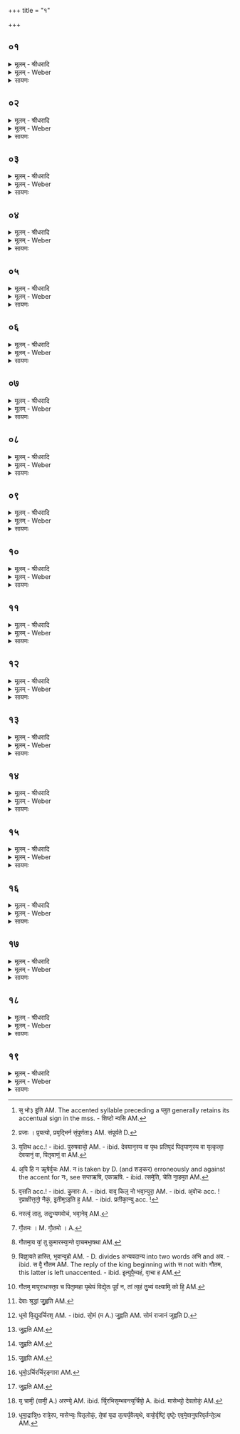 +++
title = "१"

+++


## ०१
<details><summary>मूलम् - श्रीधरादि</summary>

श्वेत᳘केतुर्ह वा᳘ ऽआरुणेयः᳘॥  
पञ्चाला᳘नाम्परिष᳘दमा᳘जगाम स ऽआ᳘जगाम जै᳘वलम्प्रवा᳘हणम्परिचार᳘यमाणन्त᳘मुदी᳘क्ष्या᳘भ्युवाद कु᳘मारा३ ऽइ᳘ति स᳘ भो३ ऽइ᳘ति प्प्र᳘तिशुश्रावा᳘नुशिष्टो᳘ न्वसि[[!!]] पित्रेत्योमि᳘ति होवाच॥
</details>

<details><summary>मूलम् - Weber</summary>

श्वेत᳘केतुर्ह वा᳘ आरुणेयः᳟॥  
पञ्चाला᳘नाम् परिष᳘दमा᳘जगाम स आ᳘जगाम जै᳘वलम् प्रवा᳘हणम् परिचार᳘यमाणं त᳘मुदी᳘क्ष्याॗभ्युवाद कु᳘मारा३ इ᳘ति स᳘ भो३ इ᳘ति प्र᳘तिशुश्रावा᳘नुशिष्टो न्व᳘सि [^wbr_1] पित्रेत्योमि᳘ति होवाच॥  

[^wbr_1]: स᳘ भो३ इ᳘ति AM. The accented syllable preceding a प्लुत generally retains its accentual sign in the mss. - शिष्टो न्वसि AM.
</details>

<details><summary>सायणः</summary>

…
</details>

## ०२
<details><summary>मूलम् - श्रीधरादि</summary>

व्वे᳘त्थ य᳘थेमाः[[!!]] प्प्रजाः᳘॥  
प्प्रय᳘त्यो व्विप्रतिप᳘द्यान्ता३ ऽइ᳘ति ने᳘ति होवाच व्वे᳘त्थ य᳘थेमँ᳘ल्लोकम्पु᳘नराप᳘द्यान्ता३ ऽइ᳘ति ने᳘ति है᳘वोवाच व्वे᳘त्थ य᳘था ऽसौ᳘ लोक᳘ ऽएव᳘म्बहु᳘भिः पु᳘नःपुनः प्प्रय᳘द्भिर्न्न स᳘म्पूर्य्यता३ ऽइ᳘ति[[!!]] ने᳘ति है᳘वोवाच॥
</details>

<details><summary>मूलम् - Weber</summary>

वे᳘त्थ य᳘थेमाः᳘ प्रजाः᳟॥  
प्रय᳘त्यो [^wbr_2] विप्रतिप᳘द्यान्ता३ इ᳘ति ने᳘ति होवाच वे᳘त्थ य᳘थेमं᳘ लोकम् पु᳘नराप᳘द्यान्ता३ इ᳘ति ने᳘ति हैॗवोवाच वे᳘त्थ य᳘थासौ᳘ लोक᳘ एव᳘म् बहु᳘भिः पु᳘नः पुनः प्रय᳘द्भिर्न᳘ सम्पूर्य᳘ता३ इ᳘ति ने᳘ति हैॗवोवाच॥  

[^wbr_2]: प्रजाः । प्र᳘यत्यो, प्रय᳘द्भिर्न सं᳘पूर्णता३ AM. संपूर्यते D.
</details>

<details><summary>सायणः</summary>

…
</details>

## ०३
<details><summary>मूलम् - श्रीधरादि</summary>

व्वे᳘त्थ य᳘तिथ्यामा᳘हुत्याᳫँ᳭ हुता᳘याम्॥  
(मा᳘) आ᳘पः पुरुषवा᳘चो भूत्वा᳘ समुत्था᳘य व्व᳘दन्ती३ ऽइ᳘ति ने᳘ति है᳘वोवाच व्वे᳘त्थो देवया᳘नस्य वा पथः᳘ प्प्रतिप᳘दम्पितृयाण᳘स्य[[!!]] वा य᳘त्कृत्वा᳘ देवया᳘नम्वा प᳘न्थानम्प्रतिप᳘द्यते पितृया᳘णम्वा॥
</details>

<details><summary>मूलम् - Weber</summary>

वे᳘त्थ य᳘तिथ्यामा᳘हुत्याᳫं हुता᳘याम्॥  
आ᳘पः पुरुषवा᳘चो भूत्वा समुत्था᳘य व᳘दन्ती३ इ᳘ति ने᳘ति हैॗवोवाच वे᳘त्थो देवया᳘नस्य वा पथः᳘ प्रतिप᳘दम् पितृया᳘णस्य वा य᳘त्कृत्वा᳘ देवया᳘नं वा प᳘न्थानम् प्रतिप᳘द्यते पितृया᳘णं वा [^wbr_3] ॥  

[^wbr_3]: य᳘तिथ acc.! - ibid. पुरुषवाचो᳘ AM. - ibid. देवयान᳘स्य वा प᳘थः प्रतिप᳘दं पितृयाण᳘स्य वा य᳘त्कृत्वा᳘ देवयानं᳘ वा, पितृयाणं᳟ वा AM.
</details>

<details><summary>सायणः</summary>

…
</details>

## ०४
<details><summary>मूलम् - श्रीधरादि</summary>

(वा᳘ ऽपि) अ᳘पि हि न ऽऋ᳘षेर्व्व᳘चः श्रुतम्[[!!]]॥  
(न्द्वे᳘) द्वे᳘ सृती᳘ ऽअशृणवम्पितृणा᳘मह᳘न्देवा᳘नामुत म᳘र्त्यानाम्। ता᳘भ्यामिदम्वि᳘श्वमे᳘जत्स᳘मेति य᳘दन्तरा᳘ पित᳘रम्मात᳘रञ्चे᳘ति᳘ नाहम᳘त ऽए᳘कञ्चन᳘ व्वेदे᳘ति होवाच॥
</details>

<details><summary>मूलम् - Weber</summary>

अ᳘पि हि न ऋ᳘षेर्व᳘चः [^wbr_4] श्रुत᳘म्॥  
द्वे᳘ सृती᳘ अशृणवम् पितॄणा᳘महं᳘ देवा᳘नामुत म᳘र्त्यानां॥  
ताभ्यामिदं वि᳘श्वमे᳘जत्स᳘मेति य᳘दन्तरा᳘ पित᳘रम् मात᳘रं चे᳘तिॗ नाहम᳘त ए᳘कं चन᳘ वेदे᳘ति होवाच॥  

[^wbr_4]: अ᳘पि हि न ऋ᳘षेर्व᳘चः AM. न is taken by D. (and शङ्कर) erroneously and against the accent for नः, see सप्तऋषि, एकऋषि. - ibid. त्समे᳘ति, चेति ना᳘हम᳘त AM.
</details>

<details><summary>सायणः</summary>

…
</details>

## ०५
<details><summary>मूलम् - श्रीधरादि</summary>

(चा᳘) अ᳘थ हैनम्व᳘सत्योपमन्त्रया᳘ञ्चक्रे॥  
(क्रे ऽना) अ᳘नादृत्य व्व᳘सतिङ्कुमारः प्प्र᳘दुद्द्राव स ऽआ᳘जगाम पित᳘रन्त᳘ᳫँ᳘ होवाचे᳘ति वाव कि᳘ल नो भ᳘वान्पुरा᳘ ऽनुशिष्टान᳘वोच ऽइ᳘ति कथ᳘ᳫँ᳘ सुमेध ऽइ᳘ति प᳘ञ्च मा प्प्रश्ना᳘न्न्राज᳘न्यबन्धुरप्प्राक्षीत्त᳘तो[[!!]] नै᳘कञ्चन᳘ व्वेदे᳘ति होवाच कतमे त ऽइ᳘तीम ऽइ᳘ति ह प्प्रतीका᳘न्युदा᳘जहार॥
</details>

<details><summary>मूलम् - Weber</summary>

अ᳘थ हैनं व᳘सत्योपमन्त्रयां᳘ चक्रे॥  
अ᳘नादृत्य व᳘सतिं कुमारः प्र᳘दुद्राव स आ᳘जगाम पित᳘रं त᳘ᳫं᳘ होवाचे᳘ति वाव कि᳘ल नो भ᳘वान्पुरा᳘नुशिष्टान᳘वोच इ᳘ति कथ᳘ᳫं᳘ सुमेध इ᳘ति प᳘ञ्च मा प्रश्ना᳘न्राजन्य᳘बन्धुरप्राक्षीत्त᳘तो नै᳘कं चन᳘ वेदे᳘ति होवाच कतमे त इ᳘तीम इ᳘ति ह प्रतीका᳘न्युदा᳘जहार [^wbr_5] ॥

[^wbr_5]: व᳘सति acc.! - ibid. कु᳘मारः A. - ibid. वाव᳘ किल᳘ नो भवा᳘न्पुरा᳘ AM. - ibid. अ᳘वोचः acc. ! र᳘प्राक्षीत्त᳘तो᳘ नैकं᳘, इ᳘तीम᳘ऽइति ह᳘ AM. - ibid. प्रतीका᳘न्यु acc. !
</details>

<details><summary>सायणः</summary>

…
</details>

## ०६
<details><summary>मूलम् - श्रीधरादि</summary>

स᳘ होवाच॥  
त᳘था नस्त्व᳘न्तात जानीथा य᳘था य᳘दहङ्कि᳘ञ्च व्वे᳘द स᳘र्व्वमहन्तत्तु᳘भ्यम᳘वोचम्प्रे᳘हि तु त᳘त्र प्प्रती᳘त्य ब्ब्रह्मचर्य्य᳘म्वत्स्याव ऽइ᳘ति भ᳘वानेव᳘ गच्छत्वि᳘ति॥
</details>

<details><summary>मूलम् - Weber</summary>

स᳘ होवाच॥  
त᳘था नस्त्वं᳘ तात जानीथा य᳘था य᳘दहं किं᳘ च वे᳘द स᳘र्वमहं तत्तु᳘भ्यम᳘वोचम् प्रे᳘हि तु त᳘त्र प्रती᳘त्य ब्रह्मचर्यं᳘ वत्स्याव इ᳘ति भ᳘वानेव᳘ [^wbr_6] गछत्वि᳘ति॥  

[^wbr_6]: नस्त्वं᳘ तात᳘, तत्तु᳘भ्यमवोचं, भवा᳘नेव᳘ AM.
</details>

<details><summary>सायणः</summary>

…
</details>

## ०७
<details><summary>मूलम् - श्रीधरादि</summary>

स ऽआ᳘जगाम गौतमः[[!!]]॥  
(मो) य᳘त्र प्प्रवा᳘हणस्य जै᳘वलेरा᳘स त᳘स्मा ऽआसन᳘माहा᳘र्य्योदक᳘माहारया᳘ञ्चकारा᳘थ हास्मा ऽअर्घ᳘ञ्चकार॥
</details>

<details><summary>मूलम् - Weber</summary>

स आ᳘जगाम गौतमो᳟ [^wbr_7] ॥  
य᳘त्र प्रवा᳘हणस्य जै᳘वलेरा᳘स त᳘स्मा आसन᳘माहा᳘र्योदक᳘माहारयां᳘ चकारा᳘थ हास्मा अर्घं᳘ चकार॥  

[^wbr_7]: गौ᳘तमः । M. गौ᳘तमो । A.
</details>

<details><summary>सायणः</summary>

…
</details>

## ०८
<details><summary>मूलम् - श्रीधरादि</summary>

स᳘ होवाच॥  
व्व᳘रम्भ᳘वते गौतमा᳘य दद्म ऽइ᳘ति स᳘ होवाच प्प्र᳘तिज्ञातो म ऽएष व्व᳘रो यान्तु᳘ कुमारस्या᳘न्ते व्वा᳘चम᳘भाषथास्ता᳘म्मे ब्ब्रूही᳘ति॥
</details>

<details><summary>मूलम् - Weber</summary>

स᳘ होवाच॥  
व᳘रम् भ᳘वते गौतमा᳘य दद्म इ᳘ति स᳘ होवाच प्र᳘तिज्ञातो म एष व᳘रो यां तु᳘ कुमारस्या᳘न्ते वा᳘चम᳘भाषथास्ता᳘म् [^wbr_8] मे ब्रूही᳘ति॥  

[^wbr_8]: गौतमा᳘य यां᳘ तु कुमारस्या᳘न्ते वा᳘चमभा᳘षथा AM.
</details>

<details><summary>सायणः</summary>

…
</details>

## ०९
<details><summary>मूलम् - श्रीधरादि</summary>

स᳘ होवाच॥  
दै᳘वेषु वै᳘ गौतम तद्व᳘रेषु मा᳘नुषाणाम्ब्रूही᳘ति॥
</details>

<details><summary>मूलम् - Weber</summary>

स᳘ होवाच॥  
दै᳘वेषु वै᳘ गौतम तद्व᳘रेषु मा᳘नुषाणाम् ब्रूही᳘ति॥
</details>

<details><summary>सायणः</summary>

…
</details>

## १०
<details><summary>मूलम् - श्रीधरादि</summary>

स᳘ होवाच॥  
व्वि᳘ज्ञायते हा᳘स्ति हि᳘रण्यस्या᳘पात्तङ्गो ऽअश्वा᳘नान्दासी᳘नाम्प्रवरा᳘णाम्परिधाना᳘नाम्मा᳘ नो भ᳘वान्बहो᳘रनन्त᳘स्यापर्य्यन्त᳘स्याभ्यवदा᳘न्यो भूदि᳘ति स वै᳘ गौतम तीर्थे᳘नेच्छासा ऽइत्युपैम्यहम्भ᳘वन्तमि᳘ति[[!!]] व्वाचा᳘ ह स्मैव पू᳘र्व्व ऽउ᳘पयन्ति॥
</details>

<details><summary>मूलम् - Weber</summary>

स᳘ होवाच॥  
वि᳘ज्ञायते हा᳘स्ति हि᳘रण्यस्या᳘पात्तं गो अश्वा᳘नां दासी᳘नाम् प्रवरा᳘णाम् परिधाना᳘नाम् मा᳘ नो भ᳘वान्बहो᳘रनन्त᳘स्यापर्यन्त᳘स्याभ्यवदा᳘न्यो [^wbr_9] भूदि᳘ति स वै᳘ गौतम तीर्थे᳘नेछासा इत्यु᳘पैम्यहम् भ᳘वन्तीमि᳘ति वाचा᳘ ह स्मैव पू᳘र्व उ᳘पयन्ति॥  

[^wbr_9]: विज्ञा᳘यते हास्ति, भ᳘वान्व᳘हो AM. - D. divides अभ्यवदान्य into two words अभि and अव. - ibid. स वै᳘ गौतम AM. The reply of the king beginning with स not with गौतम, this latter is left unaccented. - ibid. इ᳘त्युपै᳘म्यहं, वा᳘चा ह AM.
</details>

<details><summary>सायणः</summary>

…
</details>

## ११
<details><summary>मूलम् - श्रीधरादि</summary>

स᳘ होपायनकीर्ता᳘ ऽउवाच॥  
त᳘था नस्त्व᳘ङ्गौतम मा᳘ ऽपराधास्त᳘व च पितामहा य᳘थेय᳘म्वि᳘द्येतः पू᳘र्व्वन्न क᳘स्मिँश्चन᳘ ब्राह्मण᳘ ऽउवा᳘स ता᳘न्त्वहन्तुभ्यम्वक्ष्यामि[[!!]] को᳘ हि᳘ त्वैवम्ब्रु᳘वन्तम᳘र्हति प्प्रत्या᳘ख्यातुमि᳘ति॥
</details>

<details><summary>मूलम् - Weber</summary>

स᳘ होपायनकीर्ता᳘ उवाच॥  
त᳘था नस्त्वं᳘ गौतम मा᳘पराधास्त᳘व च पितामहा य᳘थेयं᳘ विॗद्येतः पू᳘र्वं न क᳘स्मिंश्चन᳘ ब्राह्मण᳘ उवा᳘स तां त्व᳘हं᳘ तु᳘भ्यं वक्ष्यामि को हि᳘ [^wbr_10] त्वैवम् ब्रु᳘वन्तम᳘र्हति प्रत्या᳘ख्यातुमि᳘ति॥  

[^wbr_10]: गौतम᳘ माप᳘राधास्त᳘व च पिता᳘महा य᳘थेयं विद्ये᳘तः पूर्वं न, तां त्व᳘हं तु᳘भ्यं वक्ष्यामि᳘ को हि᳘ AM.
</details>

<details><summary>सायणः</summary>

…
</details>

## १२
<details><summary>मूलम् - श्रीधरादि</summary>

(त्य) असौ वै᳘ लो᳘को ऽग्नि᳘र्गौतम॥  
त᳘स्यादित्य᳘ ऽएव᳘ समि᳘द्द्रश्म᳘यो धूमो᳘ ऽहरर्च्चि᳘श्चन्द्र᳘मा ऽअ᳘ङ्गारा न᳘क्षत्राणि व्विष्फुलि᳘ङ्गास्त᳘स्मिन्नेत᳘स्मिन्नग्नौ᳘ देवाः᳘ श्रद्धां᳘ जुह्वति त᳘स्या ऽआहुतेः[[!!]] सो᳘मो रा᳘जा सं᳘भवति॥
</details>

<details><summary>मूलम् - Weber</summary>

असौ वै᳘ लोॗकोऽग्नि᳘र्गौतम॥  
त᳘स्यादित्य᳘ एव᳘ समि᳘द्रश्म᳘यो धूमो᳘ऽहरर्चि᳘श्चन्द्र᳘मा अ᳘ङ्गारा न᳘क्षत्राणि विष्फुलि᳘ङ्गास्त᳘स्मिन्नेत᳘स्मिन्नग्नौ᳘ देवाः᳘ श्रद्धां᳘ जुह्वति [^wbr_11] त᳘स्या आ᳘हुतेः सो᳘मो रा᳘जा स᳘म्भवति॥  

[^wbr_11]: देवाः श्र᳘द्धां जु᳘ह्वति AM.
</details>

<details><summary>सायणः</summary>

…
</details>

## १३
<details><summary>मूलम् - श्रीधरादि</summary>

पर्ज्ज᳘न्यो वा᳘ ऽअग्नि᳘र्ग्गौतम॥  
त᳘स्य सम्वत्सर᳘ ऽएव᳘ समि᳘दभ्भ्रा᳘णि धूमो᳘ व्विद्यु᳘दर्च्चि᳘रश᳘निर᳘ङ्गारा ह्रादु᳘नयो व्विष्फुलिं᳘गास्त᳘स्मिन्नेत᳘स्मिन्नग्नौ᳘ देवाः सो᳘मञ्जुह्वति त᳘स्या ऽआ᳘हुतेर्व्वृ᳘ष्टिः स᳘म्भवति॥
</details>

<details><summary>मूलम् - Weber</summary>

पर्ज᳘न्यो वा᳘ अग्नि᳘र्गौतम॥  
त᳘स्य संवत्सर᳘ एव᳘ समि᳘दभ्रा᳘णि धूमो᳘ विद्यु᳘दर्चि᳘रश᳘निर᳘ङ्गारा ह्रादु᳘नयो विष्फुलि᳘ङ्गास्त᳘स्मिन्नेत᳘स्मिन्नग्नौ᳘ देवाः सो᳘मं जुह्वति [^wbr_12] त᳘स्या आ᳘हुतेर्वृ᳘ष्टिः स᳘म्भवति॥  

[^wbr_12]: धूमो वि᳘द्युदर्चिरश᳘ AM. - ibid. सो᳘मं (म A.) जु᳘ह्वति AM. सोमं राजानं जुह्वति D.
</details>

<details><summary>सायणः</summary>

…
</details>

## १४
<details><summary>मूलम् - श्रीधरादि</summary>

(त्य) अयम्वै᳘ लो᳘को ऽग्नि᳘र्ग्गौतम॥  
त᳘स्य पृथि᳘व्येव᳘ समि᳘द्वायु᳘र्द्धूमो रा᳘त्रिरर्च्चिर्द्दिशो᳘ ऽङ्गारा ऽअवान्तरदि᳘शो व्विष्फुलिं᳘गास्त᳘स्मिन्नेत᳘स्मिन्नग्नौ᳘ देवा व्वृ᳘ष्टिं जुह्वति त᳘स्या ऽआ᳘हुतेर᳘न्नᳫँ᳭ स᳘म्भवति॥
</details>

<details><summary>मूलम् - Weber</summary>

अयं वै᳘ लोॗकोऽग्नि᳘र्गौतम॥  
त᳘स्य पृथिॗव्येव᳘ समि᳘द्वायु᳘र्धूमो रा᳘त्रिरर्चिर्दिशो᳘ऽङ्गारा अवान्तरदि᳘शो विष्फुलि᳘ङ्गास्त᳘स्मिन्नेत᳘स्मिन्नग्नौ᳘ देवा वृ᳘ष्टिं जुह्वति [^wbr_13] त᳘स्या आ᳘हुतेर᳘न्नᳫं स᳘म्भवति॥  

[^wbr_13]: जु᳘ह्वति AM.
</details>

<details><summary>सायणः</summary>

…
</details>

## १५
<details><summary>मूलम् - श्रीधरादि</summary>

पु᳘रुषो वा᳘ ऽअग्नि᳘र्ग्गौतम॥  
त᳘स्य व्व्या᳘त्तमेव᳘ समि᳘त्प्राणो᳘ धूमो व्वा᳘गर्च्चिश्च᳘क्षुर᳘ङ्गाराः श्रो᳘त्रम्विष्फुलिं᳘गास्त᳘स्मिन्नेत᳘स्मिन्नग्नौ᳘ देवा ऽअ᳘न्नं जुह्वति त᳘स्या ऽआ᳘हुते रे᳘तः स᳘म्भवति॥
</details>

<details><summary>मूलम् - Weber</summary>

पु᳘रुषो वा᳘ अग्नि᳘र्गौतम॥  
त᳘स्य व्या᳘त्तमेव᳘ समि᳘त्प्राणो᳘ धूमो वा᳘गर्चिश्च᳘क्षुर᳘ङ्गाराः श्रो᳘त्रं विष्फुलि᳘ङ्गास्त᳘स्मिन्नेत᳘स्मिन्नग्नौ᳘ देवा अ᳘न्नं जुह्वति [^wbr_14] त᳘स्या आ᳘हुते रे᳘तः स᳘म्भवति॥  

[^wbr_14]: जु᳘ह्वति AM.
</details>

<details><summary>सायणः</summary>

…
</details>

## १६
<details><summary>मूलम् - श्रीधरादि</summary>

यो᳘षा वा᳘ ऽअग्नि᳘र्ग्गौतम॥  
त᳘स्या ऽउप᳘स्थ ऽएव᳘ समि᳘ल्लोमा᳘नि धूमो यो᳘निरर्च्चिर्य्य᳘दन्तः᳘ करो᳘ति ते᳘ ऽङ्गारा ऽअभिन᳘न्दा व्विष्फुलिं᳘गास्त᳘स्मिन्नेत᳘स्मिन्नग्नौ᳘ देवा रे᳘तो जुह्वति त᳘स्या ऽआ᳘हुतेः पु᳘रुषः स᳘म्भवति स᳘ जायते स᳘ जीवति या᳘वज्जी᳘वत्य᳘थ यदा᳘ म्म्रियते᳘ ऽथैनमग्न᳘ये हरन्ति॥
</details>

<details><summary>मूलम् - Weber</summary>

यो᳘षा वा᳘ अग्नि᳘र्गौतम॥  
त᳘स्या उप᳘स्थ एव᳘ समि᳘ल्लोमा᳘नि धूमो यो᳘निरर्चिर्य᳘दन्तः᳘ करो᳘ति ते᳘ऽङ्गारा अभिन᳘न्दा विस्՚फुलि᳘ङ्गास्त᳘स्मिन्नेत᳘स्मिन्नग्नौ᳘ देवा रे᳘तो जुह्वति [^wbr_15] त᳘स्या आ᳘हुतेः पु᳘रुषः स᳘म्भवति स᳘ जायते स᳘ जीवति या᳘वज्जी᳘वत्य᳘थ यदा᳘ म्रियते᳘ऽथैनमग्न᳘ये हरन्ति॥  

[^wbr_15]: जु᳘ह्वति AM.
</details>

<details><summary>सायणः</summary>

…
</details>

## १७
<details><summary>मूलम् - श्रीधरादि</summary>

त᳘स्याग्नि᳘रे᳘वाग्नि᳘र्भ्भवति॥  
समि᳘त्समि᳘द्धूमो᳘ धू᳘मो ऽर्च्चि᳘रर्च्चिर᳘ङ्गारा ऽअङ्गारा व्विष्फुलि᳘ङ्गा व्विष्फुलि᳘ङ्गास्त᳘स्मिन्नेत᳘स्मिन्नग्ग्नौ᳘ देवाः पु᳘रुषं जुह्वति त᳘स्या ऽआ᳘हुतेः पु᳘रुषो भा᳘स्वरवर्ण्णः स᳘म्भवति॥
</details>

<details><summary>मूलम् - Weber</summary>

त᳘स्याग्नि᳘रेॗवाग्नि᳘र्भवति॥  
समि᳘त्समि᳘द्धूमो᳘ धूॗमोऽर्चि᳘रर्चिरङ्गारा [^wbr_16] विष्फुलि᳘ङ्गा विष्फुलि᳘ङ्गास्त᳘स्मिन्नेत᳘स्मिन्नग्नौ᳘ देवाः पु᳘रुषं जुह्वति [^wbr_17] त᳘स्या आ᳘हुतेः पु᳘रुषो भा᳘स्वरवर्णः स᳘म्भवति॥  

[^wbr_16]: धूमो᳘ऽर्चिरर्चिर᳘ङ्गारा AM. 
[^wbr_17]: जु᳘ह्वति AM.
</details>

<details><summary>सायणः</summary>

…
</details>

## १८
<details><summary>मूलम् - श्रीधरादि</summary>

ते य᳘ ऽएव᳘मेत᳘द्विदुः᳘॥  
(र्य्ये᳘) ये᳘ चामी ऽअ᳘रण्ये श्रद्धा᳘ᳫँ᳘ सत्य᳘मुपा᳘सते᳘ ते ऽर्च्चि᳘रभिस᳘म्भवन्त्यर्च्चिषो᳘ ऽहर᳘ह्न ऽआपूर्य्यमाणपक्ष᳘मापूर्य्यमाणपक्षाद्यान्षण्मा᳘सानु᳘दङ्ङादित्य ऽए᳘ति मा᳘सेभ्यो देवलोक᳘न्देवलोका᳘दादित्य᳘मादित्याद्वै᳘द्युतं तान्वै᳘द्युतात्पु᳘रुषो मानस ऽए᳘त्य ब्ब्रह्मलोका᳘न्गमयति ते ते᳘षु ब्ब्रह्मलोके᳘षु प᳘राः पराव᳘तो व्वसन्ति ते᳘षामिह न पु᳘नरा᳘वृत्तिरस्ति॥
</details>

<details><summary>मूलम् - Weber</summary>

ते य᳘ एव᳘मेत᳘द्विदुः᳟॥  
ये᳘ चामी अ᳘रण्ये श्रद्धा᳘ᳫं᳘ सत्य᳘मुपा᳘सतेॗ तेऽर्चि᳘रभिस᳘म्भवन्त्यर्चिषो᳘ऽहर᳘ह्नु आपूर्यमाणपक्ष᳘मापूर्यमाणपक्षाद्यान्षण्मा᳘सानु᳘दङ्ङादित्य ए᳘ति मा᳘सेभ्यो देवलोकं᳘ [^wbr_18] देवलोका᳘दादित्य᳘मादित्याद्वै᳘द्युतं तान्वै᳘द्युतात्पु᳘रुषो मानस ए᳘त्य ब्रह्मलोका᳘न्गमयति ते ते᳘षु ब्रह्मलोके᳘षु प᳘राः पराव᳘तो वसन्ति ते᳘षामिह न पु᳘नरा᳘वृत्तिरस्ति॥  

[^wbr_18]: य᳘ चामी᳘ (वामी᳘ A.) अरण्ये᳘ AM. ibid. र्चि᳘रभिस᳘म्भवन्त्य᳘र्चिषो᳘ A. ibid. मासेभ्यो᳘ देवलोकं᳘ AM.
</details>

<details><summary>सायणः</summary>

…
</details>

## १९
<details><summary>मूलम् - श्रीधरादि</summary>

(स्त्य᳘) अ᳘थ ये᳘ यज्ञे᳘न दाने᳘न त᳘पसा लोकञ्ज᳘यन्ति ते᳘ धूम᳘मभिस᳘म्भवन्ति धूमाद्रा᳘त्रिᳫँ᳭ रा᳘त्रेरपक्षीयमाणपक्ष᳘मपक्षीयमाणपक्षाद्यान्षण्मा᳘सान्दक्षि᳘णा ऽदित्य ऽए᳘ति मा᳘सेभ्यः पितृलोक᳘म्पितृलोका᳘च्चन्द्द्रन्ते᳘ चन्द्द्रम्प्राप्या᳘न्नम्भवन्ति ताँस्त᳘त्र देवा य᳘था सो᳘मᳫँ᳭ रा᳘जानमा᳘प्यायस्वा᳘पक्षीयस्वे᳘त्येव᳘मेनाँस्त᳘त्र भक्षयन्ति ते᳘षां यदा त᳘त्पर्य्यवैत्य᳘थेम᳘मे᳘वाकाश᳘मभिनि᳘ष्पद्यन्त ऽआकाशा᳘द्वायु᳘म्वायोर्व्वृ᳘ष्टिम्वृ᳘ष्टेः प्पृथिवीन्ते᳘ प्पृथिवीम्प्राप्या᳘न्नं भवन्ति त᳘ ऽएव᳘मे᳘वानुप᳘रिवर्तन्ते᳘ ऽथ य᳘ ऽएतौ प᳘न्थानौ न᳘ व्विदुस्ते᳘ कीटाः᳘ पत᳘ङ्गा य᳘दिद᳘न्दन्दशू᳘कम्॥
</details>
<details><summary>मूलम् - Weber</summary>

अ᳘थ ये᳘ यज्ञे᳘न दाने᳘न त᳘पसा लोकं ज᳘यन्ति ते᳘ धूम᳘मभिस᳘म्भवन्ति धूमाद्रा᳘त्रिं रा᳘त्रेरपक्षीयमाणपक्ष᳘मपक्षीयमाणपक्षाद्यान्षण्मा᳘सान्दक्षिॗणादित्य ए᳘ति मा᳘सेभ्यः पितृलोक᳘म् पितृलोका᳘च्चन्द्रं ते᳘ चन्द्रम् प्राप्या᳘न्नम् भवन्ति तांस्त᳘त्र देवा य᳘था सो᳘मं रा᳘जानमा᳘प्यायस्वा᳘पक्षीयस्वे᳘त्येव᳘मेनांस्त᳘त्र भक्षयन्ति ते᳘षां यदा त᳘त्पर्यवैत्य᳘थेम᳘मेॗवाकाश᳘मभिनि᳘ष्पद्यन्त आकाशा᳘द्वायुं᳘ वायोर्वृ᳘ष्टिं वृ᳘ष्टेः पृथिवीं ते᳘ पृथिवीम् प्राप्या᳘न्नम् भवन्ति त᳘ एव᳘मेॗवानुप᳘रिवर्तन्ते᳘ऽथ [^wbr_19] य᳘ एतौ प᳘न्थानौ न᳘ विदुस्ते᳘ कीटाः᳘ पत᳘ङ्गा य᳘दिदं᳘ दन्दशू᳘कम्॥  

[^wbr_19]: धूमा᳘द्रात्रि᳘ᳫ रात्रे᳘रप, मासेभ्यः᳘ पितृलोकं᳘, ते᳘षां य᳘दा त᳘त्पर्य᳘वैत्य᳘थे, वायो᳘र्वृष्टिं᳘ वृष्टेः᳘ एव᳘मे᳘वानुपरिव᳘र्तन्ते᳘ऽथ AM.
</details>

<details><summary>सायणः</summary>

…
</details>

